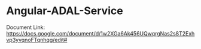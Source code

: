 # Angular-ADAL-Service
Document Link: https://docs.google.com/document/d/1w2XGa6Ak456UQwqrgNas2s8T2Exhvp3yvqnoFTqnhqg/edit#
